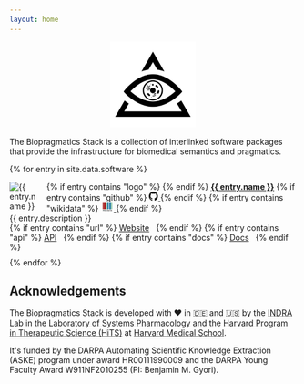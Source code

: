 ```yaml
---
layout: home
---
```

<p align="center">
  <img src="https://raw.githubusercontent.com/biopragmatics/biopragmatics.github.io/master/img/biopragmatics.png" height="150">
</p>

The Biopragmatics Stack is a collection of interlinked software packages that provide the
infrastructure for biomedical semantics and pragmatics.

{% for entry in site.data.software %}
<div style="padding-bottom: 10px;">
{% if entry contains "logo" %}
<img src="{{ entry.logo }}" alt="{{ entry.name }} Logo" style="float: left; max-height: 50px; max-width: 50px; margin-right: 15px" />
{% endif %}
<strong><a href="https://github.com/{{ entry.github }}">{{ entry.name }}</a></strong>
{% if entry contains "github" %}
      <a href="https://github.com/{{ entry.github }}">
      <img alt="GitHub logo" src="/img/github-icon.svg" width="16" height="16" />
      </a>
{% endif %}
{% if entry contains "wikidata" %}
    <a href="https://scholia.toolforge.org/topic/{{ entry.wikidata }}">
    <img alt="WikiData logo" src="/img/wikidata_logo.svg" height="16" />
    </a>
{% endif %}
<br />
{{ entry.description }}
<br />
{% if entry contains "url" %}
<a href="{{ entry.url }}">Website</a>&nbsp;&nbsp;
{% endif %}
{% if entry contains "api" %}
<a href="{{ entry.api }}">API</a>&nbsp;&nbsp;
{% endif %}
{% if entry contains "docs" %}
<a href="{{ entry.docs }}">Docs</a>&nbsp;&nbsp;
{% endif %}
</div>
{% endfor %}

## Acknowledgements

The Biopragmatics Stack is developed with ❤️ in 🇩🇪 and 🇺🇸 by
the [INDRA Lab](https://indralab.github.io) in the
[Laboratory of Systems Pharmacology](https://hits.harvard.edu/the-program/laboratory-of-systems-pharmacology)
and the [Harvard Program in Therapeutic Science (HiTS)](https://hits.harvard.edu) at
[Harvard Medical School](https://hms.harvard.edu).

It's funded by the DARPA Automating Scientific Knowledge Extraction (ASKE) program under award
HR00111990009 and the DARPA Young Faculty Award W911NF2010255 (PI: Benjamin M. Gyori).
